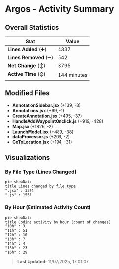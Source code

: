 # Argos - Activity Summary 

## Overall Statistics

| Stat                   | Value                                                             |
| ---------------------- | ----------------------------------------------------------------- |
| **Lines Added** (➕)   | 4337                                          |
| **Lines Removed** (➖) | 542                                        |
| **Net Change** (↕)    | 3795                |
| **Active Time** (⌚)   | 144 minutes |


## Modified Files
- **AnnotationSidebar.jsx** (+139, -3)
- **Annotations.jsx** (+69, -1)
- **CreateAnnotation.jsx** (+495, -37)
- **HandleAddWaypointOnclick.js** (+919, -428)
- **Map.jsx** (+1826, -2)
- **LaunchModel.jsx** (+489, -38)
- **dataProcessor.js** (+206, -2)
- **GoToLocation.jsx** (+194, -31)

## Visualizations

### By File Type (Lines Changed)

```mermaid
pie showData
title Lines changed by file type
".jsx" : 3324
".js" : 1555
```

### By Hour (Estimated Activity Count)

```mermaid
pie showData
title Coding activity by hour (count of changes)
"10h" : 3
"11h" : 51
"12h" : 10
"13h" : 7
"14h" : 4
"15h" : 23
"16h" : 29
```


> **Last Updated:** 11/07/2025, 17:01:07